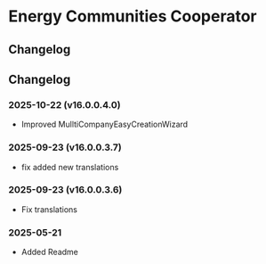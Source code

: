 # Energy Communities Cooperator

## Changelog

## Changelog

### 2025-10-22 (v16.0.0.4.0)

- Improved MulltiCompanyEasyCreationWizard

### 2025-09-23 (v16.0.0.3.7)

- fix added new translations

### 2025-09-23 (v16.0.0.3.6)

- Fix translations

### 2025-05-21

- Added Readme
